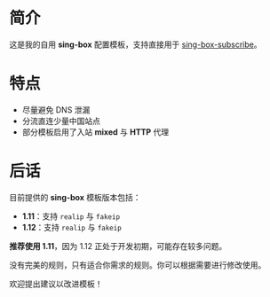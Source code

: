 # 简介

这是我的自用 **sing-box** 配置模板，支持直接用于 [sing-box-subscribe](https://github.com/Toperlock/sing-box-subscribe)。

# 特点

- 尽量避免 DNS 泄漏
- 分流直连少量中国站点
- 部分模板启用了入站 **mixed** 与 **HTTP** 代理

# 后话

目前提供的 **sing-box** 模板版本包括：
- **1.11**：支持 `realip` 与 `fakeip`
- **1.12**：支持 `realip` 与 `fakeip`  

**推荐使用 1.11**，因为 1.12 正处于开发初期，可能存在较多问题。

没有完美的规则，只有适合你需求的规则。你可以根据需要进行修改使用。

欢迎提出建议以改进模板！